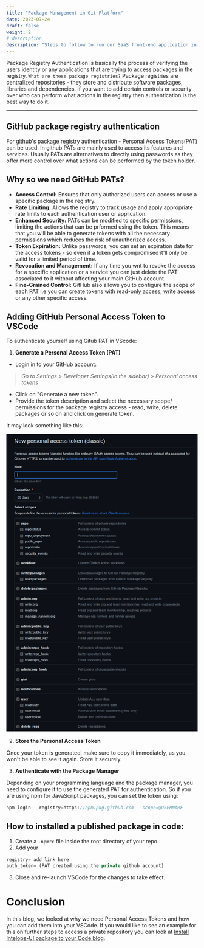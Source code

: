 ```yaml
---
title: "Package Management in Git Platform"
date: 2023-07-24
draft: false
weight: 2
# description
description: "Steps to follow to run our SaaS front-end application in your local to test."
---
```


Package Registry Authentication is basically the process of verifying the users identity or any applications that are trying to access packages in the registry. `What are these package registries?` Package registries are centralized repositories - they store and distribute software packages, libraries and dependencies. If you want to add certain controls or security over who can perform what actions in the registry then authentication is the best way to do it. 

_________

## GitHub package registry authentication

For github's package registry authentication - Personal Access Tokens(PAT) can be used. In github PATs are mainly used to access its features and services. Usually PATs are alternatives to directly using passwords as they offer more control over what actions can be performed by the token holder.

## Why so we need GitHub PATs?

- **Access Control:** Ensures that only authorized users can access or use a specific package in the registry.
- **Rate Limiting:** Allows the registry to track usage and apply appropriate rate limits to each authentication user or application.
- **Enhanced Security:** PATs can be modified to specific permissions, limiting the actions that can be prformed using the token. This means that you will be able to generate tokens with all the necessary permissions which reduces the risk of unauthorized access.
- **Token Expiration:** Unlike passwords, you can set an expiration date for the access tokens - so even if a token gets compromised it'll only be valid for a limited period of time.
- **Revocation and Management:** If any time you wnt to revoke the access for a specific application or a service you can just delete the PAT associated to it without affecting your main GitHub account.
- **Fine-Grained Control:** GitHub also allows you to configure the scope of each PAT i.e you can create tokens with read-only access, write access or any other specific access.

## Adding GitHub Personal Access Token to VSCode

To authenticate yourself using Gitub PAT in VScode:

1. **Generate a Personal Access Token (PAT)**
- Login in to your GitHub account:
 >   *Go to Settings > Developer Settings(in the sidebar) > Personal access tokens*
- Click on "Generate a new token".
- Provide the token description and select the necessary scope/ permissions for the package registry access - read, write, delete packages or so on and click on generate token.

It may look something like this:

![merger](PAT-generation.png)

2. **Store the Personal Access Token**

Once your token is generated, make sure to copy it immediately, as you won't be able to see it again. Store it securely.

3. **Authenticate with the Package Manager** 

Depending on your programming language and the package manager, you need to configure it to use the generated PAT for authentication. So if you are using npm for JavaScript packages, you can set the token using:

```js
npm login --registry=https://npm.pkg.github.com --scope=@USERNAME
```
## How to installed a published package in code:
1. Create a `.npmrc` file inside the root directory of your repo.
2. Add your 

```js
registry= add link here
auth_token= (PAT created using the private github account)
```
3. Close and re-launch VSCode for the changes to take effect.

# Conclusion
In this blog, we looked at why we need Personal Access Tokens and how you can add them into your VSCode. If you would like to see an example for this on further steps to access a private repository you can look at [Install Intelops-UI package to your Code blog](https://intelops.ai/learning-center/8-internal-guidelines/intelops-frontend/getting-started/installation/).

